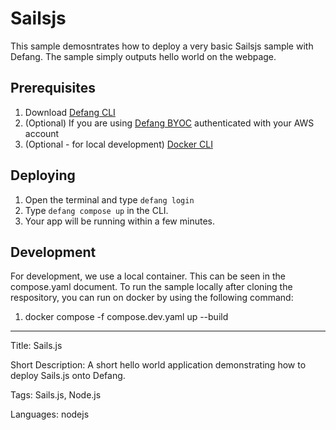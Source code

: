 # Sailsjs

This sample demosntrates how to deploy a very basic Sailsjs sample with Defang. The sample simply outputs hello world on the webpage.

## Prerequisites

1. Download [Defang CLI](https://github.com/DefangLabs/defang)
2. (Optional) If you are using [Defang BYOC](https://docs.aws.amazon.com/cli/latest/userguide/cli-chap-configure.html) authenticated with your AWS account
3. (Optional - for local development) [Docker CLI](https://docs.docker.com/engine/install/)

## Deploying

1. Open the terminal and type `defang login`
2. Type `defang compose up` in the CLI.
3. Your app will be running within a few minutes.

## Development

For development, we use a local container. This can be seen in the compose.yaml document. To run the sample locally after cloning the respository, you can run on docker by using the following command:

1. docker compose -f compose.dev.yaml up --build

---

Title: Sails.js

Short Description: A short hello world application demonstrating how to deploy Sails.js onto Defang.

Tags: Sails.js, Node.js

Languages: nodejs
